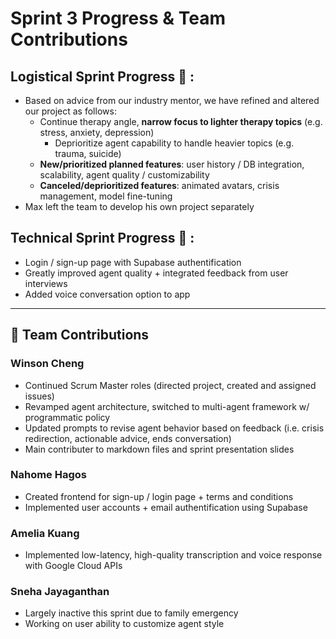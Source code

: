 # Sprint 3 Progress & Team Contributions

## Logistical Sprint Progress 💼 :
- Based on advice from our industry mentor, we have refined and altered our project as follows:
  - Continue therapy angle, **narrow focus to lighter therapy topics** (e.g. stress, anxiety, depression)
    - Deprioritize agent capability to handle heavier topics (e.g. trauma, suicide)
  - **New/prioritized planned features**: user history / DB integration, scalability, agent quality / customizability
  - **Canceled/deprioritized features**: animated avatars, crisis management, model fine-tuning
- Max left the team to develop his own project separately

## Technical Sprint Progress 🚀 :
- Login / sign-up page with Supabase authentification
- Greatly improved agent quality + integrated feedback from user interviews
- Added voice conversation option to app
---

## 👥 Team Contributions

### Winson Cheng
- Continued Scrum Master roles (directed project, created and assigned issues)
- Revamped agent architecture, switched to multi-agent framework w/ programmatic policy
- Updated prompts to revise agent behavior based on feedback (i.e. crisis redirection, actionable advice, ends conversation)
- Main contributer to markdown files and sprint presentation slides

### Nahome Hagos
- Created frontend for sign-up / login page + terms and conditions
- Implemented user accounts + email authentification using Supabase

### Amelia Kuang
- Implemented low-latency, high-quality transcription and voice response with Google Cloud APIs

 ### Sneha Jayaganthan
- Largely inactive this sprint due to family emergency
- Working on user ability to customize agent style 
